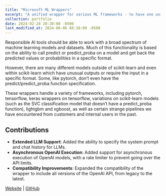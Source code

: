 ```yaml
---
title: "Microsoft ML Wrappers"
excerpt: "A unified wrapper for various ML frameworks - to have one uniform scikit-learn format for predict and predict_proba functions"
collection: portfolio
date: 2024-02-28 20:30:00 -0500
last_modified_at: 2024-06-06 08:30:00 -0500
---
```


Responsible AI tools should be able to work with a broad spectrum of machine learning models and datasets. Much of this
functionality is based on the ability to call predict or predict_proba on a model and get back the predicted values or
probabilities in a specific format.

However, there are many different models outside of scikit-learn and even within scikit-learn which have unusual
outputs or require the input in a specific format. Some, like pytorch, don’t even have the predict/predict_proba
function specification.

These wrappers handle a variety of frameworks, including pytorch, tensorflow, keras wrappers on tensorflow, variations
on scikit-learn models (such as the SVC classification model that doesn’t have a predict_proba function), lightgbm and
xgboost, as well as certain strange pipelines we have encountered from customers and internal users in the past.

## Contributions

- **Extended LLM Support**: Added the ability to specify the system prompt and chat history for LLMs.
- **Asynchronous OpenAI Execution**: Added support for asynchronous execution of OpenAI models, with a rate limiter to
  prevent going over the API limits.
- **Compatibility Improvements**: Expanded the compatibility of the wrapper to include all versions of the OpenAI API,
from legacy to the latest.

[Website](https://ml-wrappers.readthedocs.io/en/latest/index.html) \| [GitHub](https://github.com/microsoft/ml-wrappers)